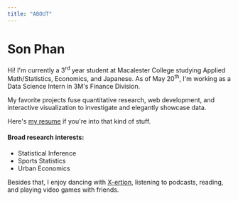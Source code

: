 ```yaml
---
title: "ABOUT"
---
```

# Son Phan
Hi! I'm currently a 3<sup>rd</sup> year student at Macalester College studying Applied Math/Statistics, Economics, and Japanese. As of May 20<sup>th</sup>, I'm working as a Data Science Intern in 3M's Finance Division. 

My favorite projects fuse quantitative research, web development, and interactive visualization to investigate and elegantly showcase data.

Here's <a href="/resume.pdf" target="_blank">my resume</a> if you're into that kind of stuff.

#### Broad research interests:
* Statistical Inference
* Sports Statistics
* Urban Economics

Besides that, I enjoy dancing with <a href="https://www.youtube.com/channel/UC7g02Rf0LNpVL_Q__yuwjkg/videos" target="_blank">X-ertion</a>, listening to podcasts, reading, and playing video games with friends.

